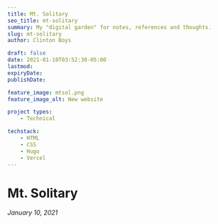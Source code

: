 ```yaml
---
title: Mt. Solitary
seo_title: mt-solitary
summary: My "digital garden" for notes, references and thoughts.
slug: mt-solitary
author: Clinton Boys

draft: false
date: 2021-01-10T03:52:30-05:00
lastmod: 
expiryDate: 
publishDate: 

feature_image: mtsol.png
feature_image_alt: New website

project types: 
    - Technical

techstack:
    - HTML
    - CSS
    - Hugo
    - Vercel
---
```


# Mt. Solitary

*January 10, 2021*


